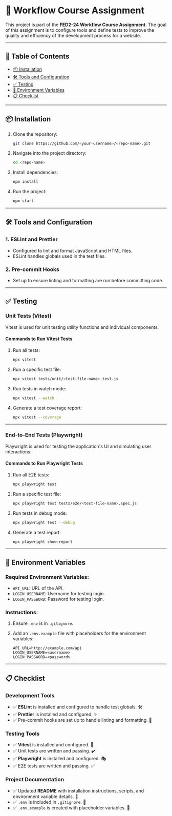 # 🚀 Workflow Course Assignment

This project is part of the **FED2-24 Workflow Course Assignment**. The goal of this assignment is to configure tools and define tests to improve the quality and efficiency of the development process for a website.

---

## 📖 Table of Contents

- [📦 Installation](#-installation)
- [🛠️ Tools and Configuration](#️-tools-and-configuration)
- [✅ Testing](#-testing)
- [📜 Environment Variables](#-environment-variables)
- [📋 Checklist](#-checklist)

---

## 📦 Installation

1. Clone the repository:

   ```bash
   git clone https://github.com/<your-username>/<repo-name>.git
   ```

2. Navigate into the project directory:

   ```bash
   cd <repo-name>
   ```

3. Install dependencies:

   ```bash
   npm install
   ```

4. Run the project:

   ```bash
   npm start
   ```

---

## 🛠️ Tools and Configuration

### **1. ESLint and Prettier**

- Configured to lint and format JavaScript and HTML files.
- ESLint handles globals used in the test files.

### **2. Pre-commit Hooks**

- Set up to ensure linting and formatting are run before committing code.

---

## ✅ Testing

### **Unit Tests (Vitest)**

Vitest is used for unit testing utility functions and individual components.

#### **Commands to Run Vitest Tests**

1. Run all tests:

   ```bash
   npx vitest
   ```

2. Run a specific test file:

   ```bash
   npx vitest tests/unit/<test-file-name>.test.js
   ```

3. Run tests in watch mode:

   ```bash
   npx vitest --watch
   ```

4. Generate a test coverage report:

   ```bash
   npx vitest --coverage
   ```

---

### **End-to-End Tests (Playwright)**

Playwright is used for testing the application's UI and simulating user interactions.

#### **Commands to Run Playwright Tests**

1. Run all E2E tests:

   ```bash
   npx playwright test
   ```

2. Run a specific test file:

   ```bash
   npx playwright test tests/e2e/<test-file-name>.spec.js
   ```

3. Run tests in debug mode:

   ```bash
   npx playwright test --debug
   ```

4. Generate a test report:

   ```bash
   npx playwright show-report
   ```

---

## 📜 Environment Variables

### Required Environment Variables:

- `API_URL`: URL of the API.
- `LOGIN_USERNAME`: Username for testing login.
- `LOGIN_PASSWORD`: Password for testing login.

### Instructions:

1. Ensure `.env` is in `.gitignore`.
2. Add an `.env.example` file with placeholders for the environment variables:

   ```plaintext
   API_URL=http://example.com/api
   LOGIN_USERNAME=<username>
   LOGIN_PASSWORD=<password>
   ```

---

## 📋 Checklist

### Development Tools

- ✅ **ESLint** is installed and configured to handle test globals. 🛠️
- ✅ **Prettier** is installed and configured. ✨
- ✅ Pre-commit hooks are set up to handle linting and formatting. 🔧

### Testing Tools

- ✅ **Vitest** is installed and configured. 🧪
- ✅ Unit tests are written and passing. ✔️
- ✅ **Playwright** is installed and configured. 🎭
- ✅ E2E tests are written and passing. ✅

### Project Documentation

- ✅ Updated **README** with installation instructions, scripts, and environment variable details. 📝
- ✅ `.env` is included in `.gitignore`. 🚫
- ✅ `.env.example` is created with placeholder variables. 📂
